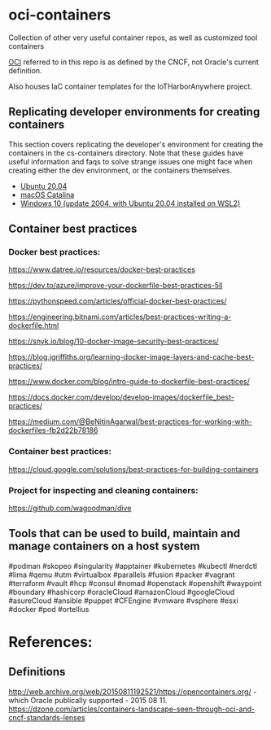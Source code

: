 # oci-containers

Collection of other very useful container repos, as well as customized tool containers

[OCI](https://dzone.com/articles/containers-landscape-seen-through-oci-and-cncf-standards-lenses) referred to in this repo is as defined by the CNCF, not Oracle's current definition.

Also houses IaC container templates for the IoTHarborAnywhere project.

## Replicating developer environments for creating containers

This section covers replicating the developer's environment for creating the containers in the cs-containers directory.  Note that these guides have useful information and faqs to solve strange issues one might face when creating either the dev environment, or the containers themselves.

 * [Ubuntu 20.04](https://github.com/clockworksspheres/oci-containers/blob/dev/README-lubuntu-host-setup-20.04.md)
 * [macOS Catalina](https://github.com/clockworksspheres/oci-containers/blob/dev/README-macos-host-setup-catalina.md)
 * [Windows 10 (update 2004, with Ubuntu 20.04 installed on WSL2)](https://github.com/clockworksspheres/oci-containers/blob/dev/README-windows10-host-setup.md)

## Container best practices

### Docker best practices:

https://www.datree.io/resources/docker-best-practices

https://dev.to/azure/improve-your-dockerfile-best-practices-5ll

https://pythonspeed.com/articles/official-docker-best-practices/

https://engineering.bitnami.com/articles/best-practices-writing-a-dockerfile.html

https://snyk.io/blog/10-docker-image-security-best-practices/

https://blog.jgriffiths.org/learning-docker-image-layers-and-cache-best-practices/

https://www.docker.com/blog/intro-guide-to-dockerfile-best-practices/

https://docs.docker.com/develop/develop-images/dockerfile_best-practices/

https://medium.com/@BeNitinAgarwal/best-practices-for-working-with-dockerfiles-fb2d22b78186



### Container best practices:

https://cloud.google.com/solutions/best-practices-for-building-containers


### Project for inspecting and cleaning containers:

https://github.com/wagoodman/dive


## Tools that can be used to build, maintain and manage containers on a host system
#podman #skopeo #singularity #apptainer #kubernetes #kubectl #nerdctl #lima 
#qemu #utm #virtualbox #parallels #fusion #packer #vagrant #terraform
#vault #hcp #consul #nomad #openstack #openshift #waypoint #boundary
#hashicorp #oracleCloud #amazonCloud #googleCloud #asureCloud #ansible
#puppet #CFEngine #vmware #vsphere #esxi #docker #pod #ortellius 

# References:

## Definitions

http://web.archive.org/web/20150811192521/https://opencontainers.org/ - which Oracle publically supported - 2015 08 11.
https://dzone.com/articles/containers-landscape-seen-through-oci-and-cncf-standards-lenses

